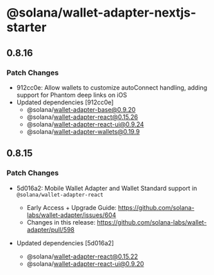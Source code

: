 # @solana/wallet-adapter-nextjs-starter

## 0.8.16

### Patch Changes

- 912cc0e: Allow wallets to customize autoConnect handling, adding support for Phantom deep links on iOS
- Updated dependencies [912cc0e]
     - @solana/wallet-adapter-base@0.9.20
     - @solana/wallet-adapter-react@0.15.26
     - @solana/wallet-adapter-react-ui@0.9.24
     - @solana/wallet-adapter-wallets@0.19.9

## 0.8.15

### Patch Changes

- 5d016a2: Mobile Wallet Adapter and Wallet Standard support in `@solana/wallet-adapter-react`

     - Early Access + Upgrade Guide: https://github.com/solana-labs/wallet-adapter/issues/604
     - Changes in this release: https://github.com/solana-labs/wallet-adapter/pull/598

- Updated dependencies [5d016a2]
     - @solana/wallet-adapter-react@0.15.22
     - @solana/wallet-adapter-react-ui@0.9.20
